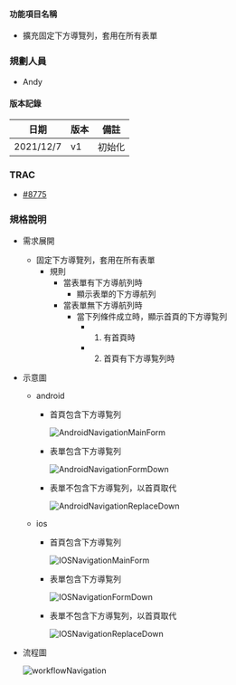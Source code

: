 
#### <div id="item_name">功能項目名稱</div>
  * 擴充固定下方導覽列，套用在所有表單

### <div id="user">規劃人員</div>
* Andy

#### <div id="version">版本記錄</div>
  |日期|版本|備註|
  |---|---|---|
  |2021/12/7|v1|初始化|

### <div id="trac">TRAC</div>
* [#8775](http://trac.uneec.com/trac/neco/ticket/8775)

### <div id="specification">規格說明</div>
  * 需求展開
    * 固定下方導覽列，套用在所有表單
      * 規則
        * 當表單有下方導航列時
          * 顯示表單的下方導航列
        * 當表單無下方導航列時
          * 當下列條件成立時，顯示首頁的下方導覧列
            * 1. 有首頁時
            * 2. 首頁有下方導覧列時
  * 示意圖
    * android
      * 首頁包含下方導覧列
      
        ![AndroidNavigationMainForm]

      * 表單包含下方導覧列
      
        ![AndroidNavigationFormDown]

      * 表單不包含下方導覧列，以首頁取代
      
        ![AndroidNavigationReplaceDown]
    * ios
      * 首頁包含下方導覧列
      
        ![IOSNavigationMainForm]

      * 表單包含下方導覧列
      
        ![IOSNavigationFormDown]

      * 表單不包含下方導覧列，以首頁取代
      
        ![IOSNavigationReplaceDown]
  * 流程圖
  
    ![workflowNavigation]

<!-- 圖示_介面 -->
[AndroidNavigationMainForm]:image/android/navigation_main_form.jpg "Android 首頁包含下方導覧列"
[AndroidNavigationFormDown]:image/android/navigation_form_down.jpg "Android 下拉選項-單選"
[AndroidNavigationReplaceDown]:image/android/navigation_replace_down.jpg "Android 下拉選項-單選 關鍵字過濾"
[IOSNavigationMainForm]:image/ios/navigation_main_form.PNG "Android 首頁包含下方導覧列"
[IOSNavigationFormDown]:image/ios/navigation_form_down.PNG "Android 下拉選項-單選"
[IOSNavigationReplaceDown]:image/ios/navigation_replace_down.PNG "Android 下拉選項-單選 關鍵字過濾"

[workflowNavigation]: image/workflow_navigation.png "工作流程"

<!-- 超連結 -->

